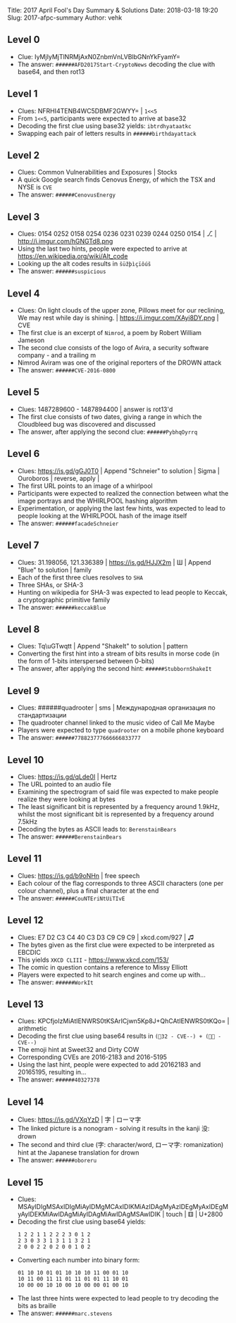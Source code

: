 Title: 2017 April Fool's Day Summary & Solutions
Date: 2018-03-18 19:20
Slug: 2017-afpc-summary
Author: vehk

## Level 0
 - Clue: IyMjIyMjTlNRMjAxN0ZnbmVnLVBlbGNnYkFyamY=
 - The answer: `######AFD2017Start-CryptoNews` decoding the clue with base64, and then rot13

## Level 1
 - Clues: NFRHI4TENB4WC5DBMF2GWYY= | `1<<5`
 - From `1<<5`, participants were expected to arrive at base32
 - Decoding the first clue using base32 yields: `ibtrdhyataatkc`
 - Swapping each pair of letters results in `######birthdayattack`

## Level 2
 - Clues: Common Vulnerabilities and Exposures | Stocks
 - A quick Google search finds Cenovus Energy, of which the TSX and NYSE is `CVE`
 - The answer: `######CenovusEnergy`

## Level 3
 - Clues: 0154 0252 0158 0254 0236 0231 0239 0244 0250 0154 | ⎇ | http://i.imgur.com/hGNGTd8.png
 - Using the last two hints, people were expected to arrive at https://en.wikipedia.org/wiki/Alt_code
 - Looking up the alt codes results in `šüžþìçïôúš`
 - The answer: `######suspicious`

## Level 4
 - Clues: On light clouds of the upper zone, Pillows meet for our reclining, We may rest while day is shining. | https://i.imgur.com/XAyi8DY.png | CVE
 - The first clue is an excerpt of `Nimrod`,  a poem by Robert William Jameson
 - The second clue consists of the logo of Avira, a security software company - and a trailing m
 - Nimrod Aviram was one of the original reporters of the DROWN attack
 - The answer: `######CVE-2016-0800`

## Level 5
 - Clues: 1487289600 - 1487894400 | answer is rot13'd
 - The first clue consists of two dates, giving a range in which the Cloudbleed bug was discovered and discussed
 - The answer, after applying the second clue: `######PybhqOyrrq`

## Level 6
 - Clues: https://is.gd/gGJ0T0 | Append "Schneier" to solution | Sigma | Ouroboros | reverse, apply |
 - The first URL points to an image of a whirlpool
 - Participants were expected to realized the connection between what the image portrays and the WHIRLPOOL hashing algorithm
 - Experimentation, or applying the last few hints, was expected to lead to people looking at the WHIRLPOOL hash of the image itself
 - The answer: `######facadeSchneier`

## Level 7
 - Clues: 31.198056, 121.336389 | https://is.gd/HJJX2m | Ш | Append "Blue" to solution | family
 - Each of the first three clues resolves to `SHA`
 - Three SHAs, or SHA-3
 - Hunting on wikipedia for SHA-3 was expected to lead people to Keccak, a cryptographic primitive family
 - The answer: `######keccakBlue`

## Level 8
 - Clues: Tq\uGTwqtt | Append "ShakeIt" to solution | pattern
 - Converting the first hint into a stream of bits results in morse code (in the form of 1-bits interspersed between 0-bits)
 - The answer, after applying the second hint: `######StubbornShakeIt`

## Level 9
 - Clues: ######quadrooter | sms | Международная организация по стандартизации
 - The quadrooter channel linked to the music video of Call Me Maybe
 - Players were expected to type `quadrooter` on a mobile phone keyboard
 - The answer: `######778823777666666833777`

## Level 10
 - Clues: https://is.gd/qLde0I | Hertz
 - The URL pointed to an audio file
 - Examining the spectrogram of said file was expected to make people realize they were looking at bytes
 - The least significant bit is represented by a frequency around 1.9kHz, whilst the most significant bit is
   represented by a frequency around 7.5kHz
 - Decoding the bytes as ASCII leads to: `BerenstainBears`
 - The answer: `######BerenstainBears`

## Level 11
 - Clues: https://is.gd/b9oNHn | free speech
 - Each colour of the flag corresponds to three ASCII characters (one per colour channel), plus a final character at the end
 - The answer: `######CouNTEriNtUiTIvE`

## Level 12
 - Clues: E7 D2 C3 C4 40 C3 D3 C9 C9 C9 | xkcd.com/927 | ♫
 - The bytes given as the first clue were expected to be interpreted as EBCDIC
 - This yields `XKCD CLIII` - https://www.xkcd.com/153/
 - The comic in question contains a reference to Missy Elliott
 - Players were expected to hit search engines and come up with...
 - The answer: `######WorkIt`

## Level 13
 - Clues: KPCfjoIzMiAtIENWRS0tKSArICjwn5Kp8J+QhCAtIENWRS0tKQo= | arithmetic
 - Decoding the first clue using base64 results in `(🎂32 - CVE--) + (💩🐄 - CVE--)`
 - The emoji hint at Sweet32 and Dirty COW
 - Corresponding CVEs are 2016-2183 and 2016-5195
 - Using the last hint, people were expected to add 20162183 and 20165195, resulting in...
 - The answer: `######40327378`

## Level 14
 - Clues: https://is.gd/VXqYzD | 字 | ローマ字
 - The linked picture is a nonogram - solving it results in the kanji 没: drown
 - The second and third clue (字: character/word, ローマ字: romanization) hint at the Japanese translation for drown
 - The answer: `######oboreru`

## Level 15
 - Clues: MSAyIDIgMSAxIDIgMiAyIDMgMCAxIDIKMiAzIDAgMyAzIDEgMyAxIDEgMyAyIDEKMiAwIDAgMiAyIDAgMiAwIDAgMSAwIDIK | touch | ⚅ | U+2800
 - Decoding the first clue using base64 yields:
   ```
   1 2 2 1 1 2 2 2 3 0 1 2
   2 3 0 3 3 1 3 1 1 3 2 1
   2 0 0 2 2 0 2 0 0 1 0 2
   ```
 - Converting each number into binary form:
   ```
   01 10 10 01 01 10 10 10 11 00 01 10
   10 11 00 11 11 01 11 01 01 11 10 01
   10 00 00 10 10 00 10 00 00 01 00 10
   ```
 - The last three hints were expected to lead people to try decoding the bits as braille
 - The answer: `######marc.stevens`
